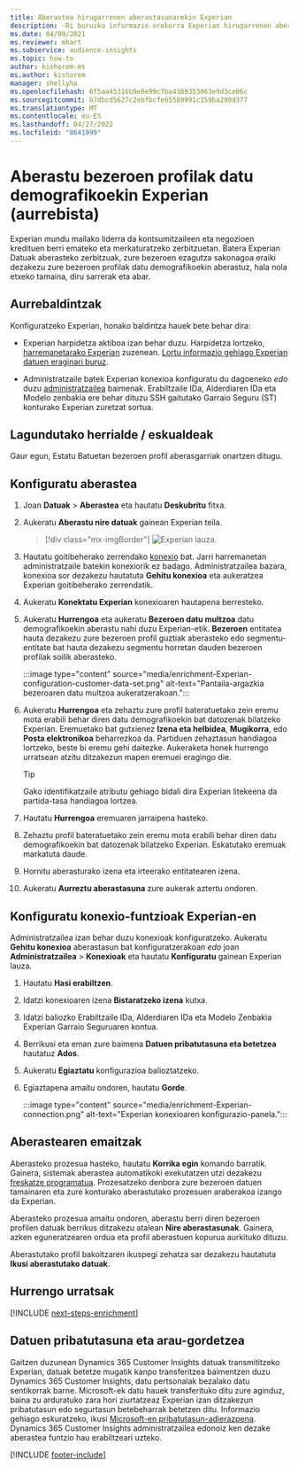 ```yaml
---
title: Aberastea hirugarrenen aberastasunarekin Experian
description: -Ri buruzko informazio orokorra Experian hirugarrenen aberastea.
ms.date: 04/09/2021
ms.reviewer: mhart
ms.subservice: audience-insights
ms.topic: how-to
author: kishorem-ms
ms.author: kishorem
manager: shellyha
ms.openlocfilehash: 6f5aa45316b9e0e99c7ba4389353063e9d3ce06c
ms.sourcegitcommit: b7dbcd5627c2ebfbcfe65589991c159ba290d377
ms.translationtype: MT
ms.contentlocale: eu-ES
ms.lasthandoff: 04/27/2022
ms.locfileid: "8641999"
---
```

# <a name="enrich-customer-profiles-with-demographics-from-experian-preview"></a>Aberastu bezeroen profilak datu demografikoekin Experian (aurrebista)

Experian mundu mailako liderra da kontsumitzaileen eta negozioen kredituen berri emateko eta merkaturatzeko zerbitzuetan. Batera Experian Datuak aberasteko zerbitzuak, zure bezeroen ezagutza sakonagoa eraiki dezakezu zure bezeroen profilak datu demografikoekin aberastuz, hala nola etxeko tamaina, diru sarrerak eta abar.

## <a name="prerequisites"></a>Aurrebaldintzak

Konfiguratzeko Experian, honako baldintza hauek bete behar dira:

- Experian harpidetza aktiboa izan behar duzu. Harpidetza lortzeko, [harremanetarako Experian](https://www.experian.com/marketing-services/contact) zuzenean. [Lortu informazio gehiago Experian datuen eraginari buruz](https://www.experian.com/marketing-services/microsoft?cmpid=ems_web_mci_cdppage).

- Administratzaile batek Experian konexioa konfiguratu du dagoeneko *edo* duzu [administratzailea](permissions.md#admin) baimenak. Erabiltzaile IDa, Alderdiaren IDa eta Modelo zenbakia ere behar dituzu SSH gaitutako Garraio Seguru (ST) konturako Experian zuretzat sortua.

## <a name="supported-countriesregions"></a>Lagundutako herrialde / eskualdeak

Gaur egun, Estatu Batuetan bezeroen profil aberasgarriak onartzen ditugu.

## <a name="configure-the-enrichment"></a>Konfiguratu aberastea

1. Joan **Datuak** > **Aberastea** eta hautatu **Deskubritu** fitxa.

1. Aukeratu **Aberastu nire datuak** gainean Experian teila.

   > [!div class="mx-imgBorder"]
   > ![Experian lauza.](media/experian-tile.png "Experian lauza")
   > 

1. Hautatu goitibeherako zerrendako [konexio](connections.md) bat. Jarri harremanetan administratzaile batekin konexiorik ez badago. Administratzailea bazara, konexioa sor dezakezu hautatuta **Gehitu konexioa** eta aukeratzea Experian goitibeherako zerrendatik. 

1. Aukeratu **Konektatu Experian** konexioaren hautapena berresteko.

1.  Aukeratu **Hurrengoa** eta aukeratu **Bezeroen datu multzoa** datu demografikoekin aberastu nahi duzu Experian-etik. **Bezeroen** entitatea hauta dezakezu zure bezeroen profil guztiak aberasteko edo segmentu-entitate bat hauta dezakezu segmentu horretan dauden bezeroen profilak soilik aberasteko.

    :::image type="content" source="media/enrichment-Experian-configuration-customer-data-set.png" alt-text="Pantaila-argazkia bezeroaren datu multzoa aukeratzerakoan.":::

1. Aukeratu **Hurrengoa** eta zehaztu zure profil bateratuetako zein eremu mota erabili behar diren datu demografikoekin bat datozenak bilatzeko Experian. Eremuetako bat gutxienez **Izena eta helbidea**, **Mugikorra**, edo **Posta elektronikoa** beharrezkoa da. Partiduen zehaztasun handiagoa lortzeko, beste bi eremu gehi daitezke. Aukeraketa honek hurrengo urratsean atzitu ditzakezun mapen eremuei eragingo die.

    > [!TIP]
    > Gako identifikatzaile atributu gehiago bidali dira Experian litekeena da partida-tasa handiagoa lortzea.

1. Hautatu **Hurrengoa** eremuaren jarraipena hasteko.

1. Zehaztu profil bateratuetako zein eremu mota erabili behar diren datu demografikoekin bat datozenak bilatzeko Experian. Eskatutako eremuak markatuta daude.

1. Hornitu aberasturako izena eta irteerako entitatearen izena.

1. Aukeratu **Aurreztu aberastasuna** zure aukerak aztertu ondoren.

## <a name="configure-the-connection-for-experian"></a>Konfiguratu konexio-funtzioak Experian-en 

Administratzailea izan behar duzu konexioak konfiguratzeko. Aukeratu **Gehitu konexioa** aberastasun bat konfiguratzerakoan *edo* joan **Administratzailea** > **Konexioak** eta hautatu **Konfiguratu** gainean Experian lauza.

1. Hautatu **Hasi erabiltzen**.

1. Idatzi konexioaren izena **Bistaratzeko izena** kutxa.

1. Idatzi baliozko Erabiltzaile IDa, Alderdiaren IDa eta Modelo Zenbakia Experian Garraio Seguruaren kontua.

1. Berrikusi eta eman zure baimena **Datuen pribatutasuna eta betetzea** hautatuz **Ados**.

1. Aukeratu **Egiaztatu** konfigurazioa balioztatzeko.

1. Egiaztapena amaitu ondoren, hautatu **Gorde**.
   
   :::image type="content" source="media/enrichment-Experian-connection.png" alt-text="Experian konexioaren konfigurazio-panela.":::

## <a name="enrichment-results"></a>Aberastearen emaitzak

Aberasteko prozesua hasteko, hautatu **Korrika egin** komando barratik. Gainera, sistemak aberastea automatikoki exekutatzen utzi dezakezu [freskatze programatua](system.md#schedule-tab). Prozesatzeko denbora zure bezeroen datuen tamainaren eta zure konturako aberastutako prozesuen araberakoa izango da Experian.

Aberasteko prozesua amaitu ondoren, aberastu berri diren bezeroen profilen datuak berrikus ditzakezu atalean **Nire aberastasunak**. Gainera, azken eguneratzearen ordua eta profil aberastuen kopurua aurkituko dituzu.

Aberastutako profil bakoitzaren ikuspegi zehatza sar dezakezu hautatuta **Ikusi aberastutako datuak**.

## <a name="next-steps"></a>Hurrengo urratsak

[!INCLUDE [next-steps-enrichment](includes/next-steps-enrichment.md)]

## <a name="data-privacy-and-compliance"></a>Datuen pribatutasuna eta arau-gordetzea

Gaitzen duzunean Dynamics 365 Customer Insights datuak transmititzeko Experian, datuak betetze mugatik kanpo transferitzea baimentzen duzu Dynamics 365 Customer Insights, datu pertsonalak bezalako datu sentikorrak barne. Microsoft-ek datu hauek transferituko ditu zure aginduz, baina zu arduratuko zara hori ziurtatzeaz Experian izan ditzakezun pribatutasun edo segurtasun betebeharrak betetzen ditu. Informazio gehiago eskuratzeko, ikusi [Microsoft-en pribatutasun-adierazpena](https://go.microsoft.com/fwlink/?linkid=396732).
Dynamics 365 Customer Insights administratzailea edonoiz ken dezake aberastea funtzio hau erabiltzeari uzteko.


[!INCLUDE [footer-include](includes/footer-banner.md)]
